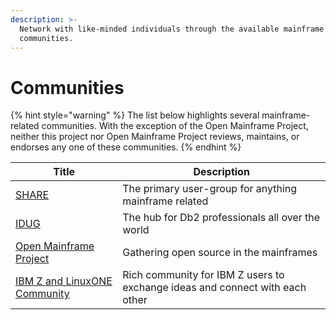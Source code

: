 ```yaml
---
description: >-
  Network with like-minded individuals through the available mainframe
  communities.
---
```


# Communities

{% hint style="warning" %}
The list below highlights several mainframe-related communities. With the exception of the Open Mainframe Project, neither this project nor Open Mainframe Project reviews, maintains, or endorses any one of these communities.
{% endhint %}

| Title                                                            | Description                                                                  |
| ---------------------------------------------------------------- | ---------------------------------------------------------------------------- |
| [SHARE](https://www.share.org)                                   | The primary user-group for anything mainframe related                        |
| [IDUG](https://www.idug.org/home)                                | The hub for Db2 professionals all over the world                             |
| [Open Mainframe Project](https://www.openmainframeproject.org)   | Gathering open source in the mainframes                                      |
| [IBM Z and LinuxONE Community](https://www.ibm.com/community/z/) | Rich community for IBM Z users to exchange ideas and connect with each other |

